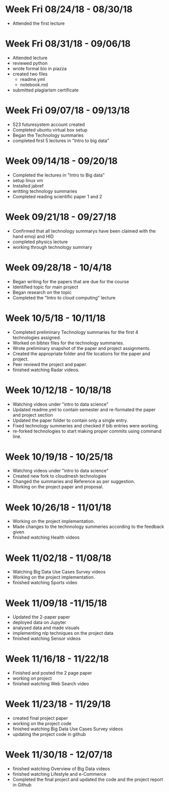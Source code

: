 

# Week Fri 08/24/18 - 08/30/18

* Attended the first lecture

# Week Fri 08/31/18 - 09/06/18

* Attended lecture
* reviewed python
* wrote formal bio in piazza
* created two files
  *  readme.yml
  *  notebook.md
* submitted plagiarism certificate

# Week Fri 09/07/18 - 09/13/18

* 523 futuresystem account created
* Completed ubuntu virtual box setup
* Began the Technology summaries
* completed first 5 lectures in "Intro to big data" 

# Week 09/14/18 - 09/20/18

* Completed the lectures in "Intro to Big data" 
* setup linux vm
* Installed jabref
* writting technology summaries
* Completed reading scientific paper 1 and 2

# Week 09/21/18 - 09/27/18

* Confirmed that all technology summarys have been claimed with the hand emoji and HID
* completed physics lecture
* working through technology summary

# Week 09/28/18 - 10/4/18
* Began writing for the papers that are due for the course
* Identified topic for main project 
* Began research on the topic
* Completed the "Intro to cloud computing" lecture

# Week 10/5/18 - 10/11/18
* Completed preliminary Technology summaries for the first 4 technologies assigned.
* Worked on bibtex files for the technology summaries.
* Wrote preliminary snapshot of the paper and project assignments.
* Created the appropriate folder and file locations for the paper and project.
* Peer reviewd the project and paper.
* finished watching Radar videos.

# Week 10/12/18 - 10/18/18
* Watching videos under "intro to data science"
* Updated readme.yml to contain semester and re-formated the paper and project section
* Updated the paper folder to contain only a single entry.
* Fixed technology summeries and checked if bib entries were working.
* re-forked technologies to start making proper commits using command line.

# Week 10/19/18 - 10/25/18
* Watching videos under "intro to data science"
* Created new fork to cloudmesh technologies
* Changed the summaries and Reference as per suggestion.
* Working on the project paper and proposal.

# Week 10/26/18 - 11/01/18

* Working on the project implementation.
* Made changes to the technnology summeries according to the feedback given
* finished watching Health videos

# Week 11/02/18 - 11/08/18

* Watching Big Data Use Cases Survey videos
* Working on the project implementation.
* finished watching Sports video

# Week 11/09/18 -11/15/18

* Updated the 2-paper paper
* deployed data on Jupyter
* analysed data and made visuals
* implementing nlp techniques on the project data
* finished watching Sensor videos

# Week 11/16/18 - 11/22/18

* Finished and posted the 2 page paper
* working on project
* finished watching Web Search video

# Week 11/23/18 - 11/29/18

* created final project paper
* working on the project code
* finished watching Big Data Use Cases Survey videos
* updating the project code in github

# Week 11/30/18 - 12/07/18

* finished watching Overview of Big Data videos
* finished watching Lifestyle and e-Commerce
* Completed the final project and updated the code and the project report in Github

